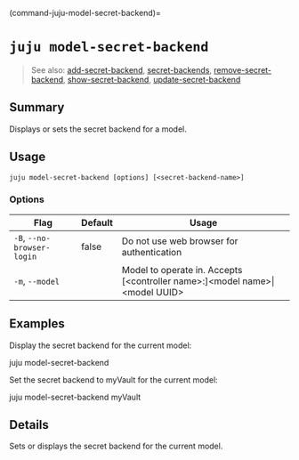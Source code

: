 (command-juju-model-secret-backend)=
# `juju model-secret-backend`
> See also: [add-secret-backend](#add-secret-backend), [secret-backends](#secret-backends), [remove-secret-backend](#remove-secret-backend), [show-secret-backend](#show-secret-backend), [update-secret-backend](#update-secret-backend)

## Summary
Displays or sets the secret backend for a model.

## Usage
```juju model-secret-backend [options] [<secret-backend-name>]```

### Options
| Flag | Default | Usage |
| --- | --- | --- |
| `-B`, `--no-browser-login` | false | Do not use web browser for authentication |
| `-m`, `--model` |  | Model to operate in. Accepts [&lt;controller name&gt;:]&lt;model name&gt;&#x7c;&lt;model UUID&gt; |

## Examples

Display the secret backend for the current model:

   juju model-secret-backend

Set the secret backend to myVault for the current model:

   juju model-secret-backend myVault


## Details

Sets or displays the secret backend for the current model.